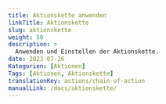 ```yaml
---
title: Aktionskette anwenden
linkTitle: Aktionskette
slug: aktionskette
weight: 50
description: >
  Anwenden und Einstellen der Aktionskette.
date: 2023-07-26
Kategorien: [Aktionen]
Tags: [Aktionen, Aktionskette]
translationKey: actions/chain-of-action
manualLink: /docs/aktionskette/
---
```

<script>
  window.location.href = "/docs/aktionskette/";
</script>
